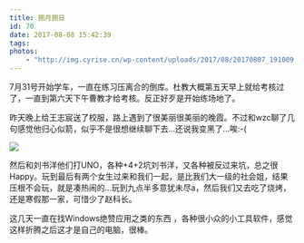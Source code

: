 ```yaml
---
title: 捌月捌日
id: 70
date: 2017-08-08 15:42:39
tags:
photos:
    - "http://img.cyrise.cn/wp-content/uploads/2017/08/20170807_191009.jpg"
---
```


7月31号开始学车，一直在练习压离合的倒库。杜教大概第五天早上就给考核过了，一直到第六天下午曹教才给考核。反正好歹是开始练场地了。

昨天晚上给王志宸送了校服，路上遇到了很美丽很美丽的晚霞。不过和wzc聊了几句感觉他归心似箭，似乎不是很想继续聊下去...还说我变黑了...唉:-(

![](http://img.cyrise.cn/wp-content/uploads/2017/08/20170807_191009.jpg)

然后和刘书洋他们打UNO，各种+4+2坑刘书洋，又各种被反过来坑，总之很Happy。玩到最后有两个女生过来和我们一起，是比我们大一级的社会姐，结果压根不会玩，就是凑热闹的...玩到九点半多意犹未尽a，然后我们又去吃了烧烤，还是寒假那一家，可惜少了赵科长。

这几天一直在找Windows绝赞应用之类的东西 ，各种很小众的小工具软件，感觉这样折腾之后这才是自己的电脑，很棒。